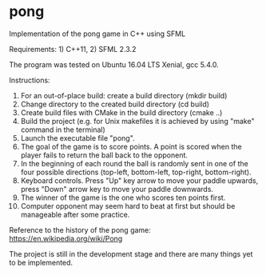 # pong

Implementation of the pong game in C++ using SFML

Requirements: 1) C++11, 2) SFML 2.3.2

The program was tested on Ubuntu 16.04 LTS Xenial, gcc 5.4.0.

Instructions:

1) For an out-of-place build: create a build directory (mkdir build)
2) Change directory to the created build directory (cd build)
3) Create build files with CMake in the build directory (cmake ..)
4) Build the project (e.g. for Unix makefiles it is achieved by using "make" command in the terminal)
5) Launch the executable file "pong".
6) The goal of the game is to score points. A point is scored when the player fails to return the ball back to the opponent.
7) In the beginning of each round the ball is randomly sent in one of the four possible directions (top-left, bottom-left, top-right, bottom-right).
8) Keyboard controls. Press "Up" key arrow to move your paddle upwards, press "Down" arrow key to move your paddle downwards.
9) The winner of the game is the one who scores ten points first.
10) Computer opponent may seem hard to beat at first but should be manageable after some practice.

Reference to the history of the pong game: https://en.wikipedia.org/wiki/Pong

The project is still in the development stage and there are many things yet to be implemented.

